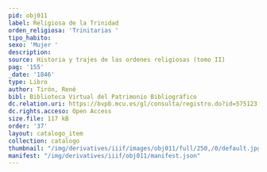 ```yaml
---
pid: obj011
label: Religiosa de la Trinidad
orden_religiosa: 'Trinitarias '
tipo_habito: 
sexo: 'Mujer '
description: 
source: Historia y trajes de las ordenes religiosas (tomo II)
pag: '155'
_date: '1846'
type: Libro
author: Tirón, René
bibl: Biblioteca Virtual del Patrimonio Bibliográfico
dc.relation.uri: https://bvpb.mcu.es/gl/consulta/registro.do?id=575123
dc.rights.acceso: Open Access
size.file: 117 kB
order: '37'
layout: catalogo_item
collection: catalogo
thumbnail: "/img/derivatives/iiif/images/obj011/full/250,/0/default.jpg"
manifest: "/img/derivatives/iiif/obj011/manifest.json"
---
```

